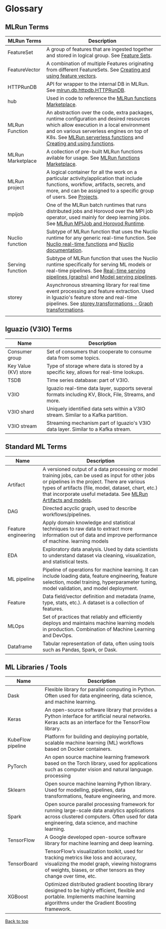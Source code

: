 # Glossary

## MLRun Terms

| MLRun Terms              | Description                                                                                                                                                                                    |
| -------------------------- | ----------------------------------------------------------------------------------------------------------------------------------------------------------------------------------------------- |
| FeatureSet               | A group of features that are ingested together and stored in logical group. See [Feature Sets](../feature-store/feature-sets).                                                        |
| FeatureVector            | A combination of multiple Features originating from different FeatureSets. See [Creating and using feature vectors](../feature-store/feature-vectors).                                      |
| HTTPRunDB                | API for wrapper to the internal DB in MLRun. See [mlrun.db.httpdb.HTTPRunDB](../api/mlrun.db.html#mlrun.db.httpdb.HTTPRunDB).                 |
|hub                       | Used in code to reference the [MLRun functions Marketplace](../runtimes/load-from-marketplace).                                                            |
| MLRun Function           | An abstraction over the code, extra packages, runtime configuration and desired resources which allow execution in a local environment and on various serverless engines on top of K8s. See [MLRun serverless functions](../concepts/functions-concepts#mlrun-serverless-functions) and [Creating and using functions](../runtimes/functions). |
| MLRun Marketplace | A collection of pre-built MLRun functions avilable for usage. See [MLRun functions Marketplace](../runtimes/load-from-marketplace).                                                                                                 |
| MLRun project            | A logical container for all the work on a particular activity/application that include functions, workflow, artifacts, secrets, and more, and can be assigned to a specific group of users. See [Projects](../projects/project).  |
| mpijob |  One of the MLRun batch runtimes that runs distributed jobs and Horovod over the MPI job operator, used mainly for deep learning jobs. See [MLRun MPIJob and Horovod Runtime](runtimes/horovod).  |
| Nuclio function          | Subtype of MLRun function that uses the Nuclio runtime for any generic real-time function. See [Nuclio real-time functions](../concepts/nuclio-real-time-functions) and [Nuclio documentation](https://nuclio.io/docs/latest/).   |
| Serving function         | Subtype of MLRun function that uses the Nuclio runtime specifically for serving ML models or real-time pipelines. See [Real-time serving pipelines (graphs)](../serving/serving-graph) and [Model serving pipelines](../serving/build-graph-model-serving). |
| storey                   | Asynchronous streaming library for real time event processing and feature extraction. Used in Iguazio's feature store and real-time pipelines. See [storey.transformations - Graph transformations](../api/storey.transformations). |
|                          |                                                                        

## Iguazio (V3IO) Terms
| Name                                       | Description          |   
|--------------------------------------------------|---------------------------------------------------------------------------| 
| Consumer group           | Set of consumers that cooperate to consume data from some topics.                                                                                                                             |
| Key Value (KV) store     | Type of storage where data is stored by a specific key, allows for real-time lookups.                                                                                                         |
| TSDB                     | Time series database: part of V3IO.                                                                                                                                                           |
| V3IO                     | Iguazio real-time data layer, supports several formats including KV, Block, File, Streams, and more.                                                                                                    |
| V3IO shard               | Uniquely identified data sets within a V3IO stream. Similar to a Kafka partition.                                                                                                              |
| V3IO stream              | Streaming mechanism part of Iguazio's V3IO data layer. Similar to a Kafka stream.                                                                                                              |

## Standard ML Terms
| Name                                       | Description          |   
|--------------------------------------------------|---------------------------------------------------------------------------| 
| Artifact                 | A versioned output of a data processing or model training jobs, can be used as input for other jobs or pipelines in the project. There are various types of artifacts (file, model, dataset, chart, etc.) that incorporate useful metadata. See [MLRun Artifacts and models](../store/artifacts).     |
| DAG                      | Directed acyclic graph, used to describe workflows/pipelines.                                                                                                                                  |
| Feature engineering      | Apply domain knowledge and statistical techniques to raw data to extract more information out of data and improve performance of machine. learning models                                      |
| EDA                      | Exploratory data analysis. Used by data scientists to understand dataset via cleaning, visualization, and statistical tests.                                                                   |
| ML pipeline              | Pipeline of operations for machine learning. It can include loading data, feature engineering, feature selection, model training, hyperparameter tuning, model validation, and model deployment. |
| Feature                  | Data field/vector definition and metadata (name, type, stats, etc.). A dataset is a collection of features.                                                                                                           |
| MLOps                    | Set of practices that reliably and efficiently deploys and maintains machine learning models in production. Combination of Machine Learning and DevOps.                                   |
| Dataframe                | Tabular representation of data, often using tools such as Pandas, Spark, or Dask.                                                                                                              |

## ML Libraries / Tools


| Name              | Description                                                                                                                                                                                    |
| -------------------------- | ----------------------------------------------------------------------------------------------------------------------------------------------------------------------------------------------- |
| Dask                     | Flexible library for parallel computing in Python. Often used for data engineering, data science, and machine learning.                                                                         |
| Keras                    | An open-source software library that provides a Python interface for artificial neural networks. Keras acts as an interface for the TensorFlow library.                                         |
| KubeFlow pipeline        | Platform for building and deploying portable, scalable machine learning (ML) workflows based on Docker containers.                                                                             |
| PyTorch                  | An open source machine learning framework based on the Torch library, used for applications such as computer vision and natural language. processing                                                 |
| Sklearn                  | Open source machine learning Python library. Used for modelling, pipelines, data transformations, feature engineering, and more.                                                              |
| Spark                    | Open source parallel processing framework for running large-scale data analytics applications across clustered computers. Often used for data engineering, data science, and machine learning. |
| TensorFlow               | A Google developed open-source software library for machine learning and deep learning.                                                                                                                            |
| TensorBoard              |  TensorFlow’s visualization toolkit, used for tracking metrics like loss and accuracy, visualizing the model graph, viewing histograms of weights, biases, or other tensors as they change over time, etc. |
| XGBoost                  | Optimized distributed gradient boosting library designed to be highly efficient, flexible and portable. Implements machine learning algorithms under the Gradient Boosting framework.          |

[Back to top](#top)
